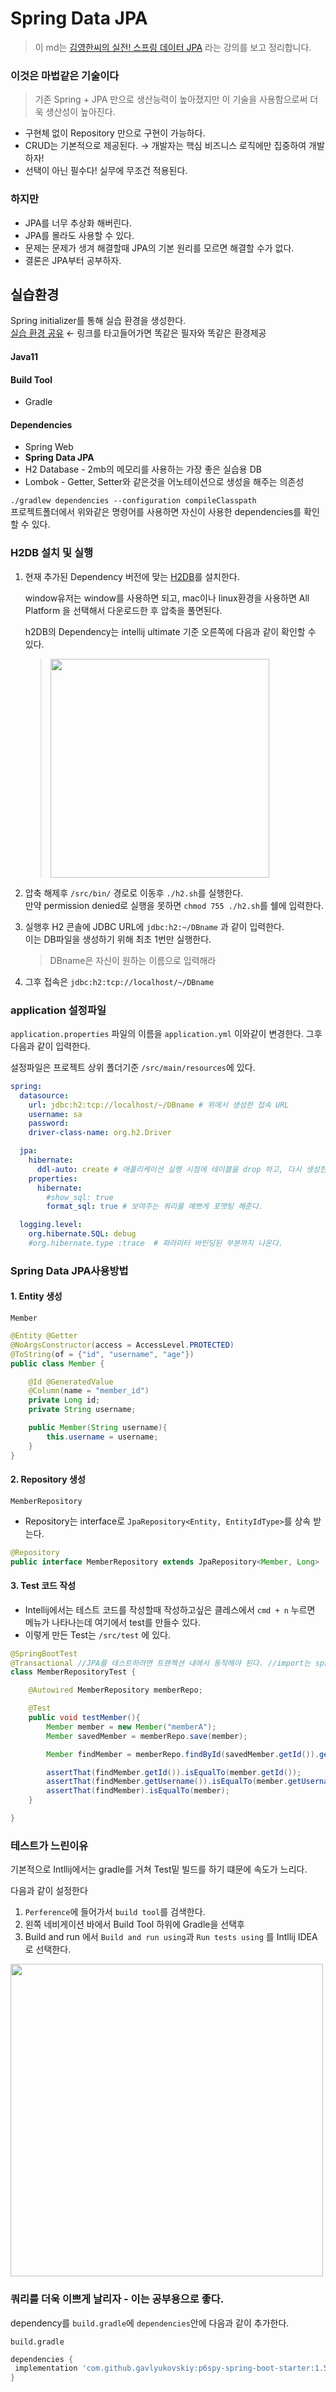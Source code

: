 # Spring Data JPA
> 이 md는 [김영한씨의 실전! 스프링 데이터 JPA](https://www.inflearn.com/course/%EC%8A%A4%ED%94%84%EB%A7%81-%EB%8D%B0%EC%9D%B4%ED%84%B0-JPA-%EC%8B%A4%EC%A0%84/) 라는 강의를 보고 정리합니다.

### 이것은 마법같은 기술이다
>기존 Spring + JPA 만으로 생산능력이 높아졌지만 이 기술을 사용함으로써 더욱 생산성이 높아진다.
- 구현체 없이 Repository 만으로 구현이 가능하다.
- CRUD는 기본적으로 제공된다. &rarr; 개발자는 핵심 비즈니스 로직에만 집중하여 개발하자!
- 선택이 아닌 필수다! 실무에 무조건 적용된다.

### 하지만
- JPA를 너무 추상화 해버린다.
- JPA를 몰라도 사용할 수 있다.
- 문제는 문제가 생겨 해결할때 JPA의 기본 원리를 모르면 해결할 수가 없다.
- 결론은 JPA부터 공부하자.

## 실습환경
Spring initializer를 통해 실습 환경을 생성한다.  
[실습 환경 공유](https://start.spring.io/#!type=maven-project&language=java&platformVersion=2.4.5.RELEASE&packaging=jar&jvmVersion=11&groupId=com.study&artifactId=data-jpa&name=data-jpa&description=Demo%20project%20for%20Spring%20Boot&packageName=com.study.data-jpa&dependencies=web,data-jpa,h2,lombok) &larr; 링크를 타고들어가면 똑같은 필자와 똑같은 환경제공

#### Java11

#### Build Tool
- Gradle

#### Dependencies
- Spring Web 
- **Spring Data JPA**
- H2 Database - 2mb의 메모리를 사용하는 가장 좋은 실습용 DB
- Lombok - Getter, Setter와 같은것을 어노테이션으로 생성을 해주는 의존성

`./gradlew dependencies --configuration compileClasspath`  
프로젝트폴더에서 위와같은 명령어를 사용하면 자신이 사용한 dependencies를 확인할 수 있다.

### H2DB 설치 및 실행
1. 현재 추가된 Dependency 버전에 맞는 [H2DB](https://www.h2database.com/html/main.html)를 설치한다.  

    window유저는 window를 사용하면 되고, mac이나 linux환경을 사용하면 All Platform 을 선택해서 다운로드한 후 압축을 풀면된다.   

    h2DB의 Dependency는 intellij ultimate 기준 오른쪽에 다음과 같이 확인할 수 있다.  

    > <img width=350px src="./img/data-jpa-gradle-depedency.png">

2. 압축 해제후 `/src/bin/` 경로로 이동후 `./h2.sh`를 실행한다.   
   만약 permission denied로 실행을 못하면 `chmod 755 ./h2.sh`를 쉘에 입력한다.

3. 실행후 H2 콘솔에 JDBC URL에 `jdbc:h2:~/DBname` 과 같이 입력한다.  
   이는 DB파일을 생성하기 위해 최초 1번만 실행한다.
   > DBname은 자신이 원하는 이름으로 입력해라 
4. 그후 접속은 `jdbc:h2:tcp://localhost/~/DBname`

### application 설정파일
`application.properties` 파일의 이름을 `application.yml` 이와같이 변경한다. 그후 다음과 같이 입력한다.  

설정파일은 프로젝트 상위 폴더기준 `/src/main/resources`에 있다.

```yml
spring:
  datasource:
    url: jdbc:h2:tcp://localhost/~/DBname # 위에서 생성한 접속 URL
    username: sa
    password:
    driver-class-name: org.h2.Driver

  jpa:
    hibernate:
      ddl-auto: create # 애플리케이션 실행 시점에 테이블을 drop 하고, 다시 생성한다.
    properties:
      hibernate:
        #show_sql: true
        format_sql: true # 보여주는 쿼리를 예쁘게 포맷팅 해준다.

  logging.level:
    org.hibernate.SQL: debug
    #org.hibernate.type :trace  # 파라미터 바인딩된 부분까지 나온다.
```

### Spring Data JPA사용방법
#### 1. Entity 생성
`Member`
```java
@Entity @Getter
@NoArgsConstructor(access = AccessLevel.PROTECTED)
@ToString(of = {"id", "username", "age"})
public class Member {

    @Id @GeneratedValue
    @Column(name = "member_id")
    private Long id;
    private String username;

    public Member(String username){
        this.username = username;
    }
}
```

#### 2. Repository 생성
`MemberRepository`
- Repository는 interface로  `JpaRepository<Entity, EntityIdType>`를 상속 받는다.
```java
@Repository
public interface MemberRepository extends JpaRepository<Member, Long>
```

#### 3. Test 코드 작성
- Intellij에서는 테스트 코드를 작성할때 작성하고싶은 클레스에서 `cmd + n` 누르면 메뉴가 나타나는데 여기에서 test를 만들수 있다.
- 이렇게 만든 Test는 `/src/test` 에 있다.
```java
@SpringBootTest
@Transactional //JPA를 테스트하려면 트렌젝션 내에서 동작해야 된다. //import는 springframework trancational을 선택한다.
class MemberRepositoryTest {

    @Autowired MemberRepository memberRepo;

    @Test
    public void testMember(){
        Member member = new Member("memberA");
        Member savedMember = memberRepo.save(member);

        Member findMember = memberRepo.findById(savedMember.getId()).get();

        assertThat(findMember.getId()).isEqualTo(member.getId());
        assertThat(findMember.getUsername()).isEqualTo(member.getUsername());
        assertThat(findMember).isEqualTo(member);
    }

}
```

### 테스트가 느린이유
기본적으로 Intllij에서는 gradle를 거쳐 Test밑 빌드를 하기 떄문에 속도가 느리다.  

다음과 같이 설정한다
1. `Perference`에 들어가서 `build tool`를 검색한다.
2. 왼쪽 네비게이션 바에서 Build Tool 하위에 Gradle을 선택후
3. Build and run 에서 `Build and run using`과 `Run tests using` 를 Intllij IDEA로 선택한다.

<img width=500px src="./img/gradle-setting.png">

### 쿼리를 더욱 이쁘게 날리자 - 이는 공부용으로 좋다.
dependency를 `build.gradle`에 `dependencies`안에 다음과 같이 추가한다.  

`build.gradle`
```gradle
dependencies {
 implementation 'com.github.gavlyukovskiy:p6spy-spring-boot-starter:1.5.7'
}
```